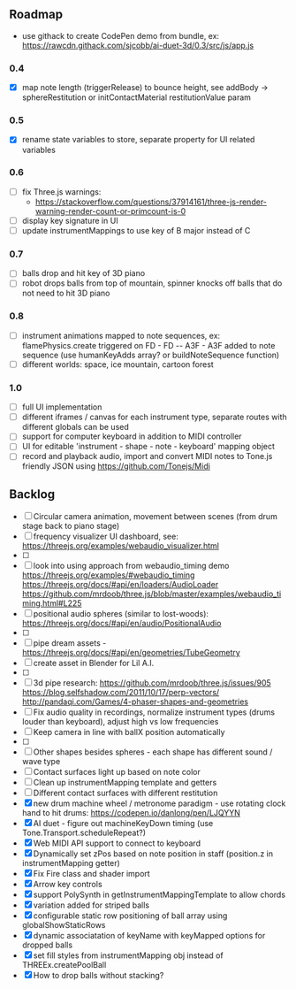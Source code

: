 ## Roadmap

- use githack to create CodePen demo from bundle, ex: https://rawcdn.githack.com/sjcobb/ai-duet-3d/0.3/src/js/app.js

### 0.4
- [x] map note length (triggerRelease) to bounce height, see addBody -> sphereRestitution or initContactMaterial restitutionValue param

### 0.5
- [x] rename state variables to store, separate property for UI related variables

### 0.6
- [ ] fix Three.js warnings: 
    - https://stackoverflow.com/questions/37914161/three-js-render-warning-render-count-or-primcount-is-0
- [ ] display key signature in UI
- [ ] update instrumentMappings to use key of B major instead of C

### 0.7
- [ ] balls drop and hit key of 3D piano
- [ ] robot drops balls from top of mountain, spinner knocks off balls that do not need to hit 3D piano

### 0.8
- [ ] instrument animations mapped to note sequences, ex: flamePhysics.create triggered on FD - FD -- A3F - A3F added to note sequence (use humanKeyAdds array? or buildNoteSequence function)
- [ ] different worlds: space, ice mountain, cartoon forest

### 1.0
- [ ] full UI implementation
- [ ] different iframes / canvas for each instrument type, separate routes with different globals can be used
- [ ] support for computer keyboard in addition to MIDI controller
- [ ] UI for editable 'instrument - shape - note - keyboard' mapping object
- [ ] record and playback audio, import and convert MIDI notes to Tone.js friendly JSON using https://github.com/Tonejs/Midi

## Backlog
- [ ] Circular camera animation, movement between scenes (from drum stage back to piano stage)
- [ ] frequency visualizer UI dashboard, see: https://threejs.org/examples/webaudio_visualizer.html
- [ ]
- [ ] look into using approach from webaudio_timing demo https://threejs.org/examples/#webaudio_timing https://threejs.org/docs/#api/en/loaders/AudioLoader https://github.com/mrdoob/three.js/blob/master/examples/webaudio_timing.html#L225
- [ ] positional audio spheres (similar to lost-woods): https://threejs.org/docs/#api/en/audio/PositionalAudio
- [ ]
- [ ] pipe dream assets - https://threejs.org/docs/#api/en/geometries/TubeGeometry
- [ ] create asset in Blender for Lil A.I.
- [ ]
- [ ] 3d pipe research: https://github.com/mrdoob/three.js/issues/905 https://blog.selfshadow.com/2011/10/17/perp-vectors/ http://pandaqi.com/Games/4-phaser-shapes-and-geometries
- [ ] Fix audio quality in recordings, normalize instrument types (drums louder than keyboard), adjust high vs low frequencies
- [ ] Keep camera in line with ballX position automatically
- [ ]
- [ ] Other shapes besides spheres - each shape has different sound / wave type
- [ ] Contact surfaces light up based on note color
- [ ] Clean up instrumentMapping template and getters
- [ ] Different contact surfaces with different restitution
- [x] new drum machine wheel / metronome paradigm - use rotating clock hand to hit drums: https://codepen.io/danlong/pen/LJQYYN
- [x] AI duet - figure out machineKeyDown timing (use Tone.Transport.scheduleRepeat?)
- [x] Web MIDI API support to connect to keyboard
- [x] Dynamically set zPos based on note position in staff (position.z in instrumentMapping getter)
- [x] Fix Fire class and shader import
- [x] Arrow key controls
- [x] support PolySynth in getInstrumentMappingTemplate to allow chords
- [x] variation added for striped balls
- [x] configurable static row positioning of ball array using globalShowStaticRows
- [x] dynamic associatation of keyName with keyMapped options for dropped balls
- [x] set fill styles from instrumentMapping obj instead of THREEx.createPoolBall
- [x] How to drop balls without stacking?